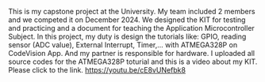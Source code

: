 This is my capstone project at the University. My team included 2 members and we competed it on December 2024.
We designed the KIT for testing and practicing and a document for teaching the Application Microcontroller Subject.
In this project, my duty is design the tutorials like: GPIO, reading sensor (ADC value), External Interrupt, Timer,... with ATMEGA328P on CodeVision App.
And my partner is responsible for hardware.
I uploaded all source codes for the ATMEGA328P toturial and this is a video about my KIT. Please click to the link. https://youtu.be/cE8vUNefbk8  
